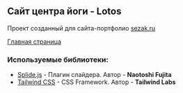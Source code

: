 ## Сайт центра йоги - Lotos

Проект созданный для сайта-портфолио [sezak.ru](https://www.sezak.ru/)

[Главная страница](https://lorsalio7.github.io/Lotos-Yoga/dist/)

### Используемые библиотеки:
- [Splide.js](https://dixonandmoe.com/rellax/) - Плагин слайдера. Автор - **Naotoshi Fujita**
- [Tailwind CSS](https://dixonandmoe.com/rellax/) - CSS Framework. Автор - **Tailwind Labs**
